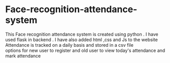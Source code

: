 # Face-recognition-attendance-system
This Face recognition attendance system is created using python . I have used flask in backend . I have also added html ,css and Js to the website\
Attendance is tracked on a daily basis and stored in a csv file\
options for new user to register and old user to view today's attendance and mark attendance
